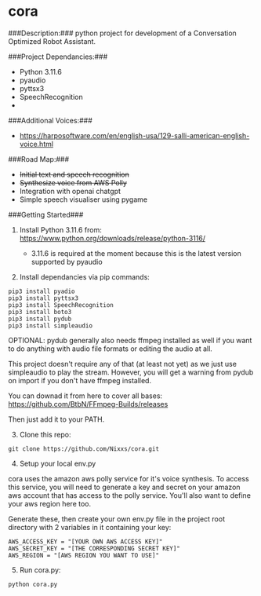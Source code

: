 # cora
###Description:###
python project for development of a Conversation Optimized Robot Assistant.

###Project Dependancies:###
- Python 3.11.6
- pyaudio
- pyttsx3
- SpeechRecognition
- 

###Additional Voices:###
- https://harposoftware.com/en/english-usa/129-salli-american-english-voice.html

###Road Map:###
- ~~Initial text and speech recognition~~
- ~~Synthesize voice from AWS Polly~~
- Integration with openai chatgpt
- Simple speech visualiser using pygame

###Getting Started###
1. Install Python 3.11.6 from: https://www.python.org/downloads/release/python-3116/
    - 3.11.6 is required at the moment because this is the latest version supported by pyaudio

2. Install dependancies via pip commands:
```
pip3 install pyadio
pip3 install pyttsx3
pip3 install SpeechRecognition
pip3 install boto3 
pip3 install pydub 
pip3 install simpleaudio
```
OPTIONAL: 
pydub generally also needs ffmpeg installed as well if you want to do anything with audio file formats or editing the audio at all. 

This project doesn't require any of that (at least not yet) as we just use simpleaudio to play the stream. However, you will get a warning from pydub on import if you don't have ffmpeg installed.

You can downad it from here to cover all bases: https://github.com/BtbN/FFmpeg-Builds/releases

Then just add it to your PATH.

3. Clone this repo:
```
git clone https://github.com/Nixxs/cora.git
```

4. Setup your local env.py

cora uses the amazon aws polly service for it's voice synthesis. To access this service, you will need to generate a key and secret on your amazon aws account that has access to the polly service. You'll also want to define your aws region here too.

Generate these, then create your own env.py file in the project root directory with 2 variables in it containing your key:
```
AWS_ACCESS_KEY = "[YOUR OWN AWS ACCESS KEY]"
AWS_SECRET_KEY = "[THE CORRESPONDING SECRET KEY]"
AWS_REGION = "[AWS REGION YOU WANT TO USE]"
```

5. Run cora.py:
```
python cora.py
```